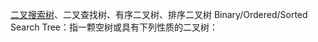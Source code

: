 [二叉搜索树](https://zh.wikipedia.org/wiki/%E4%BA%8C%E5%85%83%E6%90%9C%E5%B0%8B%E6%A8%B9)、二叉查找树、有序二叉树、排序二叉树
Binary/Ordered/Sorted Search Tree：指一颗空树或具有下列性质的二叉树：
